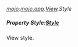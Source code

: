 _[mojo](../../modules/mojo/mojo-module.md):[mojo.app](../../modules/mojo/mojo-app.md).[View](../../modules/mojo/mojo-app-view.md).Style_
##### Property Style:[Style](../../modules/mojo/mojo-app-style.md)
View style.
